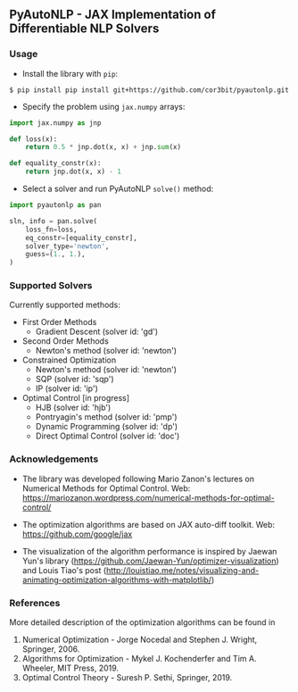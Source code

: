 ## PyAutoNLP - JAX Implementation of Differentiable NLP Solvers

### Usage

- Install the library with `pip`:

```
$ pip install pip install git+https://github.com/cor3bit/pyautonlp.git
```

- Specify the problem using `jax.numpy` arrays:

```python
import jax.numpy as jnp

def loss(x):
    return 0.5 * jnp.dot(x, x) + jnp.sum(x)

def equality_constr(x):
    return jnp.dot(x, x) - 1
```

- Select a solver and run PyAutoNLP `solve()` method:

```python
import pyautonlp as pan

sln, info = pan.solve(
    loss_fn=loss,
    eq_constr=[equality_constr],
    solver_type='newton',
    guess=(1., 1.),
)
```

### Supported Solvers

Currently supported methods:

- First Order Methods
    - Gradient Descent (solver id: 'gd')
- Second Order Methods
    - Newton's method (solver id: 'newton')
- Constrained Optimization
    - Newton's method (solver id: 'newton')
    - SQP (solver id: 'sqp')
    - IP (solver id: 'ip')
- Optimal Control [in progress]
    - HJB (solver id: 'hjb')
    - Pontryagin's method (solver id: 'pmp')
    - Dynamic Programming (solver id: 'dp')
    - Direct Optimal Control (solver id: 'doc')

### Acknowledgements

- The library was developed following Mario Zanon's lectures on Numerical Methods for Optimal Control.
  Web: https://mariozanon.wordpress.com/numerical-methods-for-optimal-control/

- The optimization algorithms are based on JAX auto-diff toolkit. Web: https://github.com/google/jax

- The visualization of the algorithm performance is inspired by Jaewan Yun's library
  (https://github.com/Jaewan-Yun/optimizer-visualization)
  and Louis Tiao's post
  (http://louistiao.me/notes/visualizing-and-animating-optimization-algorithms-with-matplotlib/)

### References

More detailed description of the optimization algorithms can be found in

1. Numerical Optimization - Jorge Nocedal and Stephen J. Wright, Springer, 2006.
2. Algorithms for Optimization - Mykel J. Kochenderfer and Tim A. Wheeler, MIT Press, 2019.
3. Optimal Control Theory - Suresh P. Sethi, Springer, 2019.